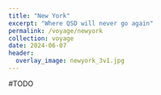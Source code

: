 ```yaml
---
title: "New York"
excerpt: "Where QSD will never go again"
permalink: /voyage/newyork
collection: voyage
date: 2024-06-07
header:
  overlay_image: newyork_3v1.jpg
---
```


#TODO